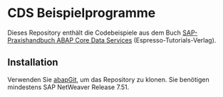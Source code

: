 # CDS Beispielprogramme #
Dieses Repository enthält die Codebeispiele aus dem Buch 
[SAP-Praxishandbuch ABAP Core Data Services](https://de.espresso-tutorials.com/programmierung_0426.php) (Espresso-Tutorials-Verlag).

## Installation ##
Verwenden Sie [abapGit](https://github.com/larshp/abapgit), um das Repository zu klonen. 
Sie benötigen mindestens SAP NetWeaver Release 7.51.
